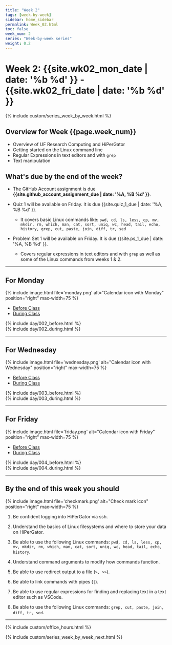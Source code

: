 ```yaml
---
title: "Week 2"
tags: [week-by-week]
sidebar: home_sidebar
permalink: Week_02.html
toc: false
week_num: 2
series: "Week-by-week series"
weight: 0.2
---
```


# Week 2: {{site.wk02_mon_date | date: '%b %d' }} - {{site.wk02_fri_date | date: '%b %d' }}

{% include custom/series_week_by_week.html %}

## Overview for Week {{page.week_num}}


* Overview of UF Research Computing and HiPerGator
* Getting started on the Linux command line
* Regular Expressions in text editors and with `grep`
* Text manipulation

## What's due by the end of the week?

* The GitHub Account assignment is due **{{site.github_account_assignment_due | date: '%A, %B %d' }}**.
* Quiz 1 will be available on Friday. It is due {{site.quiz_1_due | date: '%A, %B %d' }}.
  * It covers basic Linux commands like: `pwd, cd, ls, less, cp, mv, mkdir, rm, which, man, cat, sort, uniq, wc, head, tail, echo, history, grep, cut, paste, join, diff, tr, sed`

* Problem Set 1 will be available on Friday. It is due {{site.ps_1_due | date: '%A, %B %d' }}.
  * Covers regular expressions in text editors and with `grep` as well as some of the Linux commands from weeks 1 & 2.

---

## For Monday

{% include image.html file='monday.png' alt="Calendar icon with Monday" position="right" max-width=75 %}

<ul id="MondayTabs" class="nav nav-tabs">
    <li class="active"><a href="#MonBefore" data-toggle="tab">Before Class</a></li>
    <li><a href="#MonDuring" data-toggle="tab">During Class</a></li>
</ul>
<div class="tab-content">
    <div role="tabpanel" class="tab-pane active" id="MonBefore">
      {% include day/002_before.html %}
    </div>
    <div role="tabpanel" class="tab-pane" id="MonDuring">
      {% include day/002_during.html %}
    </div>
</div>

---

## For Wednesday

{% include image.html file='wednesday.png' alt="Calendar icon with Wednesday" position="right" max-width=75 %}

<ul id="WednesdayTabs" class="nav nav-tabs">
    <li class="active"><a href="#WedBefore" data-toggle="tab">Before Class</a></li>
    <li><a href="#WedDuring" data-toggle="tab">During Class</a></li>
</ul>
<div class="tab-content">
    <div role="tabpanel" class="tab-pane active" id="WedBefore">
      {% include day/003_before.html %}
    </div>
    <div role="tabpanel" class="tab-pane" id="WedDuring">
      {% include day/003_during.html %}
    </div>
</div>

---

## For Friday

{% include image.html file='friday.png' alt="Calendar icon with Friday" position="right" max-width=75 %}

<ul id="FridayTabs" class="nav nav-tabs">
    <li class="active"><a href="#FriBefore" data-toggle="tab">Before Class</a></li>
    <li><a href="#FriDuring" data-toggle="tab">During Class</a></li>
</ul>
<div class="tab-content">
    <div role="tabpanel" class="tab-pane active" id="FriBefore">
      {% include day/004_before.html %}
    </div>
    <div role="tabpanel" class="tab-pane" id="FriDuring">
      {% include day/004_during.html %}
    </div>
</div>

---

## By the end of this week you should

{% include image.html file='checkmark.png' alt="Check mark icon" position="right" max-width=75 %}

1. Be confident logging into HiPerGator via ssh.
1. Understand the basics of Linux filesystems and where to store your data on HiPerGator.
1. Be able to use the following Linux commands: `pwd, cd, ls, less, cp, mv, mkdir, rm, which, man, cat, sort, uniq, wc, head, tail, echo, history`.
1. Understand command arguments to modify how commands function.
1. Be able to use redirect output to a file (`>, >>`).
1. Be able to link commands with pipes (`|`).

1. Be able to use regular expressions for finding and replacing text in a text editor such as VSCode.
1. Be able to use the following Linux commands: `grep, cut, paste, join, diff, tr, sed`.

<hr>

{% include custom/office_hours.html %}

{% include custom/series_week_by_week_next.html %}